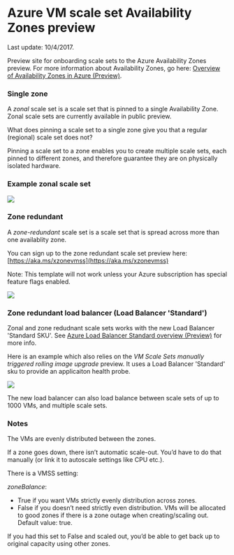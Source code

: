 # Azure VM scale set Availability Zones preview

Last update: 10/4/2017.

Preview site for onboarding scale sets to the Azure Availability Zones preview. For more information about Availability Zones, go here: [Overview of Availability Zones in Azure (Preview)](https://docs.microsoft.com/en-us/azure/availability-zones/az-overview).

### Single zone
A _zonal_ scale set is a scale set that is pinned to a single Availability Zone. Zonal scale sets are currently available in public preview.

What does pinning a scale set to a single zone give you that a regular (regional) scale set does not?

Pinning a scale set to a zone enables you to create multiple scale sets, each pinned to different zones, and therefore guarantee they are on physically isolated hardware.

### Example zonal scale set
<a href="https://portal.azure.com/#create/Microsoft.Template/uri/https%3A%2F%2Fraw.githubusercontent.com%2FAzure%2Fvm-scale-sets%2Fmaster%2Fpreview%2Fzones%2Fsinglezone.json" target="_blank">
    <img src="http://azuredeploy.net/deploybutton.png"/>
</a>

### Zone redundant
A _zone-redundant_ scale set is a scale set that is spread across more than one availablity zone.

You can sign up to the zone redundant scale set preview here: [https://aka.ms/xzonevmss](https://aka.ms/xzonevmss)

Note: This template will not work unless your Azure subscription has special feature flags enabled.

<a href="https://portal.azure.com/#create/Microsoft.Template/uri/https%3A%2F%2Fraw.githubusercontent.com%2Fvm-scale-sets%2Fmaster%2Fpreview%2Fzones%2Fmultizone.json" target="_blank">
    <img src="http://azuredeploy.net/deploybutton.png"/>
</a>


### Zone redundant load balancer (Load Balancer 'Standard')
Zonal and zone redudnant scale sets works with the new Load Balancer 'Standard SKU'. See [Azure Load Balancer Standard overview (Preview)](https://docs.microsoft.com/en-us/azure/load-balancer/load-balancer-standard-overview) for more info.

Here is an example which also relies on the _VM Scale Sets manually triggered rolling image upgrade_ preview. It uses a Load Balancer 'Standard' sku to provide an applicaiton health probe.

<a href="https://portal.azure.com/#create/Microsoft.Template/uri/https%3A%2F%2Fraw.githubusercontent.com%2FAzure%2Fvm-scale-sets%2Fmaster%2Fpreview%2Fupgrade%2Fzonesmanualrolling.json" target="_blank">
    <img src="http://azuredeploy.net/deploybutton.png"/>
</a>

The new load balancer can also load balance between scale sets of up to 1000 VMs, and multiple scale sets.

### Notes
The VMs are evenly distributed between the zones.

If a zone goes down, there isn’t automatic scale-out. You’d have to do that manually (or link it to autoscale settings like CPU etc.).

There is a VMSS setting:

_zoneBalance_: 
- True if you want VMs strictly evenly distribution across zones. 
- False if you doesn’t need strictly even distribution. VMs will be allocated to good zones if there is a zone outage when creating/scaling out. Default value: true.

If you had this set to False and scaled out, you’d be able to get back up to original capacity using other zones. 

